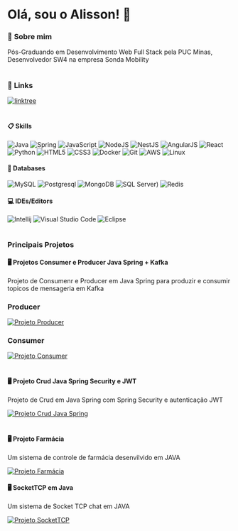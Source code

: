<h1>Olá, sou o Alisson! 👋</h1>

### 🚀 __Sobre mim__
Pós-Graduando em Desenvolvimento Web Full Stack pela PUC Minas, Desenvolvedor SW4 na empresa Sonda Mobility <h1>

### 🔗 __Links__ 
[![linktree](https://img.shields.io/badge/linktree-1de9b6?style=for-the-badge&logo=linktree&logoColor=white)](https://linktr.ee/alideives) <h1>

#### 📋 __Skills__ <br>
![Java](https://img.shields.io/badge/java-%23ED8B00.svg?style=for-the-badge&logo=java&logoColor=white)
![Spring](https://img.shields.io/badge/Spring-6DB33F?style=for-the-badge&logo=spring&logoColor=white)
![JavaScript](https://img.shields.io/badge/javascript-%23323330.svg?style=for-the-badge&logo=javascript&logoColor=%23F7DF1E)
![NodeJS](https://img.shields.io/badge/Node.js-43853D?style=for-the-badge&logo=node.js&logoColor=white)
![NestJS](https://img.shields.io/badge/Nest-000000?style=for-the-badge&logo=nestjs&logoColor=DD0031)
![AngularJS](https://img.shields.io/badge/Angular-DD0031?style=for-the-badge&logo=angular&logoColor=white)
![React](https://img.shields.io/badge/React-20232A?style=for-the-badge&logo=react&logoColor=61DAFB)
![Python](https://img.shields.io/badge/Python-3776AB?style=for-the-badge&logo=python&logoColor=white)
![HTML5](https://img.shields.io/badge/html5-%23E34F26.svg?style=for-the-badge&logo=html5&logoColor=white)
![CSS3](https://img.shields.io/badge/css3-%231572B6.svg?style=for-the-badge&logo=css3&logoColor=white)
![Docker](https://img.shields.io/badge/Docker-2496ED?style=for-the-badge&logo=docker&logoColor=white)
![Git](https://img.shields.io/badge/Git-E34F26?style=for-the-badge&logo=git&logoColor=white)
![AWS](https://img.shields.io/badge/Amazon_AWS-232F3E?style=for-the-badge&logo=amazon-aws&logoColor=white)
![Linux](https://img.shields.io/badge/Linux-E34F26?style=for-the-badge&logo=linux&logoColor=black)

#### 💾 __Databases__ <br>

![MySQL](https://img.shields.io/badge/MySQL-00000F?style=for-the-badge&logo=mysql&logoColor=white)
![Postgresql](https://img.shields.io/badge/PostgreSQL-316192?style=for-the-badge&logo=postgresql&logoColor=white)
![MongoDB](https://img.shields.io/badge/MongoDB-4EA94B?style=for-the-badge&logo=mongodb&logoColor=white)
![SQL Server](https://img.shields.io/badge/SQL%20Server-CC2927?style=for-the-badge&logo=microsoft%20sql%20server&logoColor=white))
![Redis](https://img.shields.io/badge/Redis-D9281A?style=for-the-badge&logo=redis&logoColor=white)

#### 💻 __IDEs/Editors__ <br>
![Intellij](https://img.shields.io/badge/IntelliJ_IDEA-000000.svg?style=for-the-badge&logo=intellij-idea&logoColor=white)
![Visual Studio Code](https://img.shields.io/badge/Visual%20Studio%20Code-0078d7.svg?style=for-the-badge&logo=visual-studio-code&logoColor=white)
![Eclipse](https://img.shields.io/badge/Eclipse-2C2255?style=for-the-badge&logo=eclipse&logoColor=white)

<h1>

### __Principais Projetos__ 
  
#### 🖥️ __Projetos Consumer e Producer Java Spring + Kafka__
Projeto de Consumenr e Producer em Java Spring para produzir e consumir topicos de mensageria em Kafka
<br> 

### __Producer__
[![Projeto Producer](https://img.shields.io/badge/github-%23121011.svg?style=for-the-badge&logo=github&logoColor=white)](https://github.com/alisson9386/spring-kafka-producer)
  
### __Consumer__
[![Projeto Consumer](https://img.shields.io/badge/github-%23121011.svg?style=for-the-badge&logo=github&logoColor=white)](https://github.com/alisson9386/spring-kafka-consumer)

<h1>

#### 🖥️ __Projeto Crud Java Spring Security e JWT__
Projeto de Crud em Java Spring com Spring Security e autenticação JWT
<br> 

[![Projeto Crud Java Spring](https://img.shields.io/badge/github-%23121011.svg?style=for-the-badge&logo=github&logoColor=white)](https://github.com/alisson9386/springrestapi)

<h1>

#### 🖥️ __Projeto Farmácia__
Um sistema de controle de farmácia desenvilvido em JAVA  <br> 

[![Projeto Farmácia](https://img.shields.io/badge/github-%23121011.svg?style=for-the-badge&logo=github&logoColor=white)](https://github.com/alisson9386/SistemaFarmacia)


#### 🖥️ __SocketTCP em Java__
Um sistema de Socket TCP chat em JAVA  <br> 

[![Projeto SocketTCP](https://img.shields.io/badge/github-%23121011.svg?style=for-the-badge&logo=github&logoColor=white)](https://github.com/alisson9386/SocketTCP)
